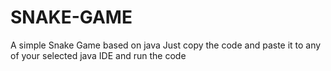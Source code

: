 # SNAKE-GAME
A simple Snake Game based on java 
Just copy the code and paste it to any of your selected java IDE and run the code

